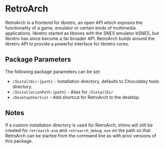 # RetroArch

RetroArch is a frontend for libretro, an open API which exposes the functionality of a game, emulator or certain kinds of multimedia applications. libretro started as libsnes with the SNES emulator bSNES, but libretro has since become a far broader API. RetroArch builds around the libretro API to provide a powerful interface for libretro cores.

## Package Parameters

The following package parameters can be set:

* `/InstallDir:{path}` - Installation directory, defaults to Chocolatey tools directory.
* `/InstallationPath:{path}` - Alias for `/InstallDir`
* `/DesktopShortcut` - Add shortcut for RetroArch to the desktop.

## Notes

If a custom installation directory is used for RetroArch, shims will still be created for `retroarch.exe` and `retroarch_debug.exe` on the path so that RetroArch can be started from the command line as with prior versions of this package.
